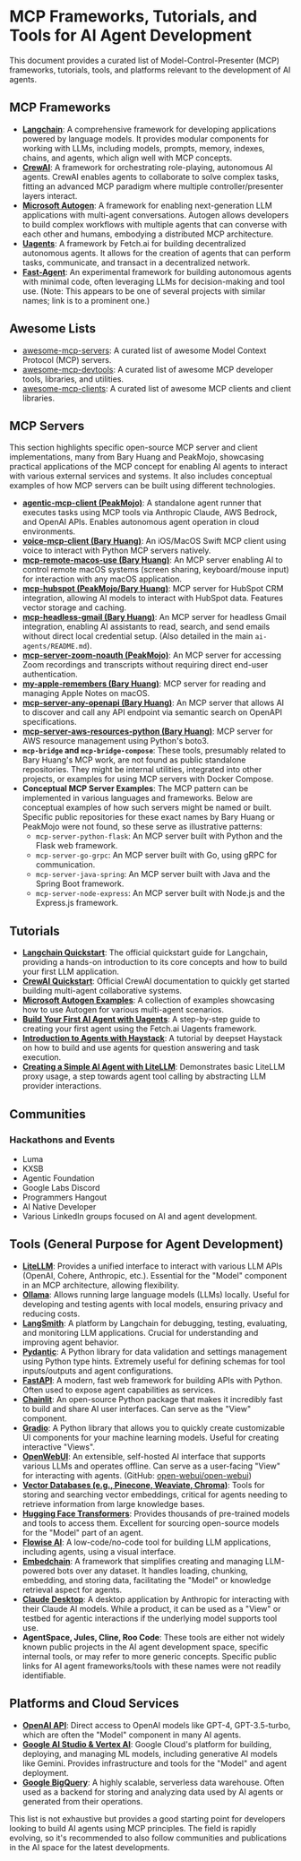 # MCP Frameworks, Tutorials, and Tools for AI Agent Development

This document provides a curated list of Model-Control-Presenter (MCP) frameworks, tutorials, tools, and platforms relevant to the development of AI agents.

## MCP Frameworks

*   **[Langchain](https://www.langchain.com/)**: A comprehensive framework for developing applications powered by language models. It provides modular components for working with LLMs, including models, prompts, memory, indexes, chains, and agents, which align well with MCP concepts.
*   **[CrewAI](https://www.crewai.com/)**: A framework for orchestrating role-playing, autonomous AI agents. CrewAI enables agents to collaborate to solve complex tasks, fitting an advanced MCP paradigm where multiple controller/presenter layers interact.
*   **[Microsoft Autogen](https://microsoft.github.io/autogen/)**: A framework for enabling next-generation LLM applications with multi-agent conversations. Autogen allows developers to build complex workflows with multiple agents that can converse with each other and humans, embodying a distributed MCP architecture.
*   **[Uagents](https://fetch.ai/docs/uea/framework/uagents/)**: A framework by Fetch.ai for building decentralized autonomous agents. It allows for the creation of agents that can perform tasks, communicate, and transact in a decentralized network.
*   **[Fast-Agent](https://github.com/HumanAIGC/fastagent)**: An experimental framework for building autonomous agents with minimal code, often leveraging LLMs for decision-making and tool use. (Note: This appears to be one of several projects with similar names; link is to a prominent one.)

## Awesome Lists

*   [awesome-mcp-servers](https://github.com/punkpeye/awesome-mcp-servers): A curated list of awesome Model Context Protocol (MCP) servers.
*   [awesome-mcp-devtools](https://github.com/punkpeye/awesome-mcp-devtools): A curated list of awesome MCP developer tools, libraries, and utilities.
*   [awesome-mcp-clients](https://github.com/punkpeye/awesome-mcp-clients): A curated list of awesome MCP clients and client libraries.

## MCP Servers

This section highlights specific open-source MCP server and client implementations, many from Bary Huang and PeakMojo, showcasing practical applications of the MCP concept for enabling AI agents to interact with various external services and systems. It also includes conceptual examples of how MCP servers can be built using different technologies.

*   **[agentic-mcp-client (PeakMojo)](https://github.com/peakmojo/agentic-mcp-client)**: A standalone agent runner that executes tasks using MCP tools via Anthropic Claude, AWS Bedrock, and OpenAI APIs. Enables autonomous agent operation in cloud environments.
*   **[voice-mcp-client (Bary Huang)](https://github.com/baryhuang/voice-mcp-client)**: An iOS/MacOS Swift MCP client using voice to interact with Python MCP servers natively.
*   **[mcp-remote-macos-use (Bary Huang)](https://github.com/baryhuang/mcp-remote-macos-use)**: An MCP server enabling AI to control remote macOS systems (screen sharing, keyboard/mouse input) for interaction with any macOS application.
*   **[mcp-hubspot (PeakMojo/Bary Huang)](https://github.com/peakmojo/mcp-hubspot)**: MCP server for HubSpot CRM integration, allowing AI models to interact with HubSpot data. Features vector storage and caching.
*   **[mcp-headless-gmail (Bary Huang)](https://github.com/baryhuang/mcp-headless-gmail)**: An MCP server for headless Gmail integration, enabling AI assistants to read, search, and send emails without direct local credential setup. (Also detailed in the main `ai-agents/README.md`).
*   **[mcp-server-zoom-noauth (PeakMojo)](https://github.com/peakmojo/mcp-server-zoom-noauth)**: An MCP server for accessing Zoom recordings and transcripts without requiring direct end-user authentication.
*   **[my-apple-remembers (Bary Huang)](https://github.com/baryhuang/my-apple-remembers)**: MCP server for reading and managing Apple Notes on macOS.
*   **[mcp-server-any-openapi (Bary Huang)](https://github.com/baryhuang/mcp-server-any-openapi)**: An MCP server that allows AI to discover and call any API endpoint via semantic search on OpenAPI specifications.
*   **[mcp-server-aws-resources-python (Bary Huang)](https://github.com/baryhuang/mcp-server-aws-resources-python)**: MCP server for AWS resource management using Python's boto3.
*   **`mcp-bridge` and `mcp-bridge-compose`**: These tools, presumably related to Bary Huang's MCP work, are not found as public standalone repositories. They might be internal utilities, integrated into other projects, or examples for using MCP servers with Docker Compose.
*   **Conceptual MCP Server Examples**: The MCP pattern can be implemented in various languages and frameworks. Below are conceptual examples of how such servers might be named or built. Specific public repositories for these exact names by Bary Huang or PeakMojo were not found, so these serve as illustrative patterns:
    *   `mcp-server-python-flask`: An MCP server built with Python and the Flask web framework.
    *   `mcp-server-go-grpc`: An MCP server built with Go, using gRPC for communication.
    *   `mcp-server-java-spring`: An MCP server built with Java and the Spring Boot framework.
    *   `mcp-server-node-express`: An MCP server built with Node.js and the Express.js framework.

## Tutorials

*   **[Langchain Quickstart](https://python.langchain.com/docs/get_started/quickstart)**: The official quickstart guide for Langchain, providing a hands-on introduction to its core concepts and how to build your first LLM application.
*   **[CrewAI Quickstart](https://docs.crewai.com/quickstart/)**: Official CrewAI documentation to quickly get started building multi-agent collaborative systems.
*   **[Microsoft Autogen Examples](https://microsoft.github.io/autogen/docs/Examples/AutoGen-Agent)**: A collection of examples showcasing how to use Autogen for various multi-agent scenarios.
*   **[Build Your First AI Agent with Uagents](https://fetch.ai/docs/uea/guides/general/intro-to-uagent-course/build-your-first-uagent/)**: A step-by-step guide to creating your first agent using the Fetch.ai Uagents framework.
*   **[Introduction to Agents with Haystack](https://haystack.deepset.ai/tutorials/23_introducing_agents)**: A tutorial by deepset Haystack on how to build and use agents for question answering and task execution.
*   **[Creating a Simple AI Agent with LiteLLM](https://docs.litellm.ai/docs/simple_proxy#example-usage-1)**: Demonstrates basic LiteLLM proxy usage, a step towards agent tool calling by abstracting LLM provider interactions.

## Communities

### Hackathons and Events

*   Luma
*   KXSB
*   Agentic Foundation
*   Google Labs Discord
*   Programmers Hangout
*   AI Native Developer
*   Various LinkedIn groups focused on AI and agent development.

## Tools (General Purpose for Agent Development)

*   **[LiteLLM](https://litellm.ai/)**: Provides a unified interface to interact with various LLM APIs (OpenAI, Cohere, Anthropic, etc.). Essential for the "Model" component in an MCP architecture, allowing flexibility.
*   **[Ollama](https://ollama.com/)**: Allows running large language models (LLMs) locally. Useful for developing and testing agents with local models, ensuring privacy and reducing costs.
*   **[LangSmith](https://www.langchain.com/langsmith)**: A platform by Langchain for debugging, testing, evaluating, and monitoring LLM applications. Crucial for understanding and improving agent behavior.
*   **[Pydantic](https://pydantic-docs.helpmanual.io/)**: A Python library for data validation and settings management using Python type hints. Extremely useful for defining schemas for tool inputs/outputs and agent configurations.
*   **[FastAPI](https://fastapi.tiangolo.com/)**: A modern, fast web framework for building APIs with Python. Often used to expose agent capabilities as services.
*   **[Chainlit](https://chainlit.io/)**: An open-source Python package that makes it incredibly fast to build and share AI user interfaces. Can serve as the "View" component.
*   **[Gradio](https://www.gradio.app/)**: A Python library that allows you to quickly create customizable UI components for your machine learning models. Useful for creating interactive "Views".
*   **[OpenWebUI](https://openwebui.com/)**: An extensible, self-hosted AI interface that supports various LLMs and operates offline. Can serve as a user-facing "View" for interacting with agents. (GitHub: [open-webui/open-webui](https://github.com/open-webui/open-webui))
*   **[Vector Databases (e.g., Pinecone, Weaviate, Chroma)](https://www.pinecone.io/)**: Tools for storing and searching vector embeddings, critical for agents needing to retrieve information from large knowledge bases.
*   **[Hugging Face Transformers](https://huggingface.co/docs/transformers/index)**: Provides thousands of pre-trained models and tools to access them. Excellent for sourcing open-source models for the "Model" part of an agent.
*   **[Flowise AI](https://flowiseai.com/)**: A low-code/no-code tool for building LLM applications, including agents, using a visual interface.
*   **[Embedchain](https://embedchain.ai/)**: A framework that simplifies creating and managing LLM-powered bots over any dataset. It handles loading, chunking, embedding, and storing data, facilitating the "Model" or knowledge retrieval aspect for agents.
*   **[Claude Desktop](https://www.anthropic.com/claude#claude-app)**: A desktop application by Anthropic for interacting with their Claude AI models. While a product, it can be used as a "View" or testbed for agentic interactions if the underlying model supports tool use.
*   **AgentSpace, Jules, Cline, Roo Code**: These tools are either not widely known public projects in the AI agent development space, specific internal tools, or may refer to more generic concepts. Specific public links for AI agent frameworks/tools with these names were not readily identifiable.

## Platforms and Cloud Services

*   **[OpenAI API](https://platform.openai.com/docs/api-reference)**: Direct access to OpenAI models like GPT-4, GPT-3.5-turbo, which are often the "Model" component in many AI agents.
*   **[Google AI Studio & Vertex AI](https://cloud.google.com/vertex-ai/docs/generative-ai/ai-studio/overview)**: Google Cloud's platform for building, deploying, and managing ML models, including generative AI models like Gemini. Provides infrastructure and tools for the "Model" and agent deployment.
*   **[Google BigQuery](https://cloud.google.com/bigquery)**: A highly scalable, serverless data warehouse. Often used as a backend for storing and analyzing data used by AI agents or generated from their operations.

This list is not exhaustive but provides a good starting point for developers looking to build AI agents using MCP principles.
The field is rapidly evolving, so it's recommended to also follow communities and publications in the AI space for the latest developments.
